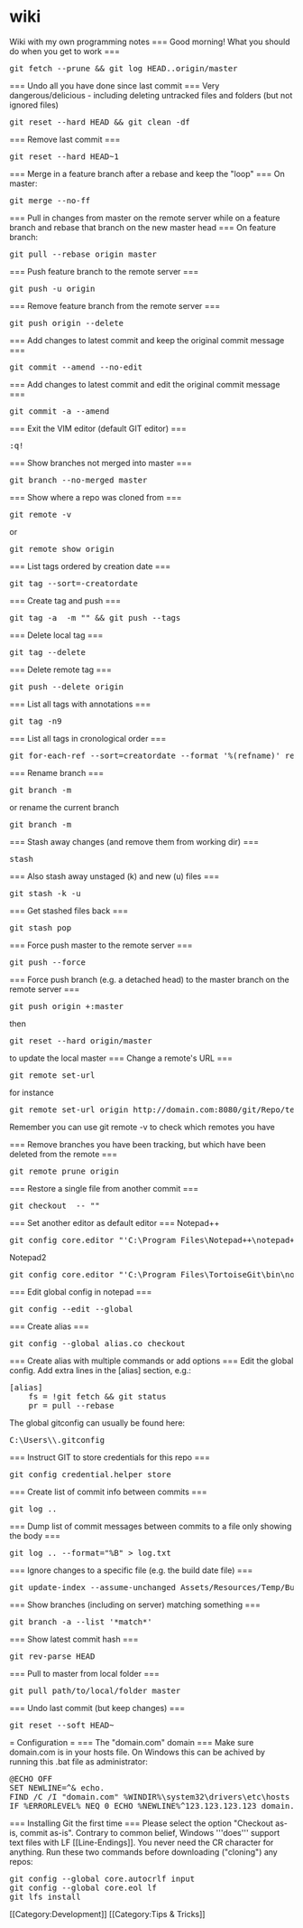 # wiki
Wiki with my own programming notes
=== Good morning! What you should do when you get to work ===
<pre>
git fetch --prune && git log HEAD..origin/master
</pre>
=== Undo all you have done since last commit ===
Very dangerous/delicious - including deleting untracked files and folders (but not ignored files)
<pre>
git reset --hard HEAD && git clean -df
</pre>
=== Remove last commit ===
<pre>
git reset --hard HEAD~1
</pre>
=== Merge in a feature branch after a rebase and keep the "loop" ===
On master:
<pre>
git merge --no-ff <FEATURE_BRANCH>
</pre>
=== Pull in changes from master on the remote server while on a feature branch and rebase that branch on the new master head ===
On feature branch:
<pre>
git pull --rebase origin master
</pre>
=== Push feature branch to the remote server ===
<pre>
git push -u origin <FEATURE_BRANCH>
</pre>
=== Remove feature branch from the remote server ===
<pre>
git push origin --delete <FEATURE_BRANCH>
</pre>
=== Add changes to latest commit and keep the original commit message ===
<pre>
git commit --amend --no-edit
</pre>
=== Add changes to latest commit and edit the original commit message ===
<pre>
git commit -a --amend
</pre>
=== Exit the VIM editor (default GIT editor) ===
<pre>
:q!
</pre>
=== Show branches not merged into master ===
<pre>
git branch --no-merged master
</pre>
=== Show where a repo was cloned from ===
<pre>
git remote -v
</pre>
or
<pre>
git remote show origin
</pre>
=== List tags ordered by creation date ===
<pre>
git tag --sort=-creatordate
</pre>
=== Create tag and push ===
<pre>
git tag -a <TAG_NAME> -m "<TAG_MESSAGE>" && git push --tags
</pre>
=== Delete local tag ===
<pre>
git tag --delete <TAG_NAME>
</pre>
=== Delete remote tag ===
<pre>
git push --delete origin <TAG_NAME>
</pre>
=== List all tags with annotations ===
<pre>
git tag -n9
</pre>
=== List all tags in cronological order ===
<pre>
git for-each-ref --sort=creatordate --format '%(refname)' refs/tags
</pre>
=== Rename branch ===
<pre>
git branch -m <OLD_NAME> <NEW_NAME>
</pre>
or rename the current branch
<pre>
git branch -m <NEW_NAME>
</pre>
=== Stash away changes (and remove them from working dir) ===
<pre>
stash
</pre>
=== Also stash away unstaged (k) and new (u) files ===
<pre>
git stash -k -u
</pre>
=== Get stashed files back ===
<pre>
git stash pop
</pre>
=== Force push master to the remote server ===
<pre>
git push --force
</pre>

=== Force push branch (e.g. a detached head) to the master branch on the remote server ===
<pre>
git push origin +<HASH_OF_COMMIT_TO_BE_NEW_MASTER>:master
</pre>
then
<pre>
git reset --hard origin/master
</pre>
to update the local master
=== Change a remote's URL ===
<pre>
git remote set-url <REMOTE_NAME> <NEW_URL>
</pre>
for instance
<pre>
git remote set-url origin http://domain.com:8080/git/Repo/test.git
</pre>
Remember you can use git remote -v to check which remotes you have

=== Remove branches you have been tracking, but which have been deleted from the remote ===
<pre>
git remote prune origin
</pre>

=== Restore a single file from another commit ===
<pre>
git checkout <HASH_OF_COMMIT> -- "<RELATIVE_PATH_TO_FILE>"
</pre>

=== Set another editor as default editor ===
Notepad++
<pre>
git config core.editor "'C:\Program Files\Notepad++\notepad++.exe' -multiInst -notabbar -nosession -noPlugin"
</pre>
Notepad2
<pre>
git config core.editor "'C:\Program Files\TortoiseGit\bin\notepad2.exe'"
</pre>
=== Edit global config in notepad ===
<pre>
git config --edit --global
</pre>
=== Create alias ===
<pre>
git config --global alias.co checkout
</pre>
=== Create alias with multiple commands or add options ===
Edit the global config. Add extra lines in the [alias] section, e.g.:
<pre>
[alias]
	fs = !git fetch && git status
	pr = pull --rebase
</pre>
The global gitconfig can usually be found here:
<pre>
C:\Users\<username>\.gitconfig
</pre>
=== Instruct GIT to store credentials for this repo ===
<pre>
git config credential.helper store
</pre>

=== Create list of commit info between commits ===
<pre>
git log <TAG_OR_HASH_OF_FIRST_COMMIT>..<TAG_OR_HASH_OF_SECOND_COMMIT>
</pre>

=== Dump list of commit messages between commits to a file only showing the body ===
<pre>
git log <TAG_OR_HASH_OF_FIRST_COMMIT>..<TAG_OR_HASH_OF_SECOND_COMMIT> --format="%B" > log.txt
</pre>

=== Ignore changes to a specific file (e.g. the build date file) ===
<pre>
git update-index --assume-unchanged Assets/Resources/Temp/BuildDate.bytes
</pre>

=== Show branches (including on server) matching something ===
<pre>
git branch -a --list '*match*'
</pre>

=== Show latest commit hash ===
<pre>
git rev-parse HEAD
</pre>

=== Pull to master from local folder ===
<pre>
git pull path/to/local/folder master
</pre>

=== Undo last commit (but keep changes) ===
<pre>
git reset --soft HEAD~
</pre>



= Configuration =
=== The "domain.com" domain ===
Make sure domain.com is in your hosts file. On Windows this can be achived by running this .bat file as administrator:

<pre>@ECHO OFF
SET NEWLINE=^& echo.
FIND /C /I "domain.com" %WINDIR%\system32\drivers\etc\hosts
IF %ERRORLEVEL% NEQ 0 ECHO %NEWLINE%^123.123.123.123 domain.com>>%WINDIR%\System32\drivers\etc\hosts</pre>

=== Installing Git the first time ===
Please select the option "Checkout as-is, commit as-is". Contrary to common belief, Windows '''does''' support text files with LF [[Line-Endings]]. You never need the CR character for anything. Run these two commands before downloading ("cloning") any repos:
<pre>
git config --global core.autocrlf input
git config --global core.eol lf
git lfs install
</pre>


[[Category:Development]]
[[Category:Tips & Tricks]]
